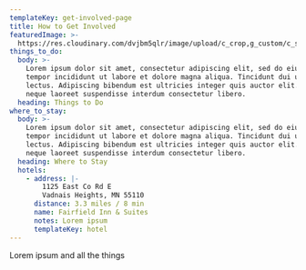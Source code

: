 ```yaml
---
templateKey: get-involved-page
title: How to Get Involved
featuredImage: >-
  https://res.cloudinary.com/dvjbm5qlr/image/upload/c_crop,g_custom/c_scale,w_1200/v1579838540/DSC_0433.NEF_gl1dzx.jpg
things_to_do:
  body: >-
    Lorem ipsum dolor sit amet, consectetur adipiscing elit, sed do eiusmod
    tempor incididunt ut labore et dolore magna aliqua. Tincidunt dui ut ornare
    lectus. Adipiscing bibendum est ultricies integer quis auctor elit. Pulvinar
    neque laoreet suspendisse interdum consectetur libero.
  heading: Things to Do
where_to_stay:
  body: >-
    Lorem ipsum dolor sit amet, consectetur adipiscing elit, sed do eiusmod
    tempor incididunt ut labore et dolore magna aliqua. Tincidunt dui ut ornare
    lectus. Adipiscing bibendum est ultricies integer quis auctor elit. Pulvinar
    neque laoreet suspendisse interdum consectetur libero. 
  heading: Where to Stay
  hotels:
    - address: |-
        1125 East Co Rd E
        Vadnais Heights, MN 55110
      distance: 3.3 miles / 8 min
      name: Fairfield Inn & Suites
      notes: Lorem ipsum
      templateKey: hotel
---
```

Lorem ipsum and all the things
